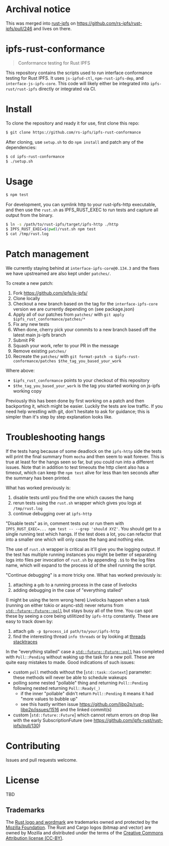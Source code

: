 # Archival notice

This was merged into [rust-ipfs](https://github.com/rs-ipfs/rust-ipfs) on https://github.com/rs-ipfs/rust-ipfs/pull/246 and lives on there.

# ipfs-rust-conformance
> Conformance testing for Rust IPFS

This repository contains the scripts used to run interface conformance testing for Rust IPFS. It uses `js-ipfsd-ctl`, `npm-rust-ipfs-dep`, and `interface-js-ipfs-core`. This code will likely either be integrated into `ipfs-rust/rust-ipfs` directly or integrated via CI.

# Install

To clone the repository and ready it for use, first clone this repo:

```bash
$ git clone https://github.com/rs-ipfs/ipfs-rust-conformance
```

After cloning, use `setup.sh` to do `npm install` and patch any of the dependencies:

```bash
$ cd ipfs-rust-conformance
$ ./setup.sh
```

# Usage

```bash
$ npm test
```

For development, you can symlink http to your rust-ipfs-http executable, and
then use the `rust.sh` as IPFS_RUST_EXEC to run tests and capture all output
from the binary.

```bash
$ ln -s /path/to/rust-ipfs/target/ipfs-http ./http
$ IPFS_RUST_EXEC=$(pwd)/rust.sh npm test
$ cat /tmp/rust.log
```

# Patch management

We currently staying behind at `interface-ipfs-core@0.134.3` and the fixes we have upstreamed are also kept under `patches/`.

To create a new patch:

1. Fork https://github.com/ipfs/js-ipfs/
2. Clone locally
3. Checkout a new branch based on the tag for the `interface-ipfs-core` version
   we are currently depending on (see package.json)
4. Apply all of our patches from `patches/` with `git apply $ipfs_rust_conformance/patches/*`
5. Fix any new tests
6. When done, cherry pick your commits to a new branch based off the latest
   main js-ipfs branch
7. Submit PR
8. Squash your work, refer to your PR in the message
9. Remove existing `patches/`
9. Recreate the `patches/` with `git format-patch -o
   $ipfs-rust-conformance/patches $the_tag_you_based_your_work`

Where above:

 - `$ipfs_rust_conformance` points to your checkout of this repository
 - `$the_tag_you_based_your_work` is the tag you started working on js-ipfs
   working copy

Previously this has been done by first working on a patch and then backporting
it, which might be easier. Luckily the tests are low traffic. If you need help
wrestling with git, don't hesitate to ask for guidance; this is simpler than
it's step by step explanation looks like.

# Troubleshooting hangs

If the tests hang because of some deadlock on the `ipfs-http` side the tests
will print the final summary from `mocha` and then seem to wait forever. This
is true at least for the hangs seen so far, but you could run into a different
issues. Note that in addition to test timeouts the http client also has a
timeout, which can keep the `npm test` alive for less than ten seconds after
the summary has been printed.

What has worked previously is:

 1. disable tests until you find the one which causes the hang
 2. rerun tests using the `rust.sh` wrapper which gives you logs at `/tmp/rust.log`
 3. continue debugging over at `ipfs-http`

"Disable tests" as in, comment tests out or run them with `IPFS_RUST_EXEC=...
npm test -- --grep 'should XYZ'`. You should get to a single running test which
hangs. If the test does a lot, you can refactor that into a smaller one which
will only cause the hang and nothing else.

The use of `rust.sh` wrapper is critical as it'll give you the logging output.
If the test has multiple running instances you might be better of separating
logs into files per invocation of `rust.sh` by appending `.$$` to the log files
name, which will expand to the process id of the shell running the script.

"Continue debugging" is a more tricky one. What has worked previously is:

 1. attaching a `gdb` to a running process in the case of livelocks
 2. adding debugging in the case of "everything stalled"

(I might be using the term wrong here) Livelocks happen when a task (running on
either tokio or async-std) never returns from [`std::future::Future::poll`] but
stays busy all of the time. You can spot these by seeing a core being
utilitized by `ipfs-http` constantly. These are easy to track down by:

 1. attach `gdb -p $process_id path/to/your/ipfs-http`
 2. find the interesting thread `info threads` or by looking at [threads stacktraces]

In the "everything stalled" case a [`std::future::Future::poll`] has completed
with `Poll::Pending` without waking up the task for a new poll. These are quite
easy mistakes to made. Good indications of such issues:

 * custom `poll` methods without the [`std::task::Context`] parameter: these
   methods will never be able to schedule wakeups
 * polling some nested "pollable" thing and returning `Poll::Pending` following
   nested returning `Poll::Ready(_)`
   * if the inner "pollable" didn't return `Poll::Pending` it means it had
     "more values to bubble up"
   * see this hastly written issue
     https://github.com/libp2p/rust-libp2p/issues/1516 and the linked commit(s)
 * custom [`std::future::Future`] which cannot return errors on drop like with
   the early SubscriptionFuture (see
   https://github.com/ipfs-rust/rust-ipfs/pull/130)

[`why-is-node-running`]: https://www.npmjs.com/package/why-is-node-running
[`std::future::Future::poll`]: https://doc.rust-lang.org/std/future/trait.Future.html#tymethod.poll
[threads stacktraces]: https://stackoverflow.com/questions/18391808/how-do-i-get-the-backtrace-for-all-the-threads-in-gdb

# Contributing

Issues and pull requests welcome.

# License

TBD

## Trademarks

The [Rust logo and wordmark](https://www.rust-lang.org/policies/media-guide) are trademarks owned and protected by the [Mozilla Foundation](https://mozilla.org). The Rust and Cargo logos (bitmap and vector) are owned by Mozilla and distributed under the terms of the [Creative Commons Attribution license (CC-BY)](https://creativecommons.org/licenses/by/4.0/).
